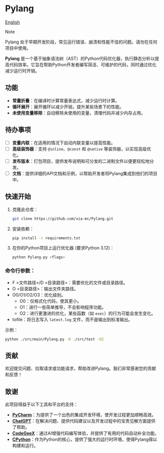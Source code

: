 # Pylang

[English](https://github.com/xia-mc/Pylang/blob/master/README.md)

> [!NOTE]
> Pylang 处于早期开发阶段，常见运行错误、崩溃和性能不佳的问题。请勿在任何项目中使用。

**Pylang** 是一个基于抽象语法树（AST）的Python代码优化器，执行静态分析以提高代码效率。它旨在帮助Python开发者编写简洁、可维护的代码，同时通过优化减少运行时开销。

## 功能

- **常量折叠**：在编译时计算常量表达式，减少运行时计算。
- **循环展开**：展开循环以减少开销，提升某些场景下的性能。
- **未使用变量移除**：自动移除未使用的变量，清理代码并减少内存占用。

## 待办事项

- [ ] **变量内联**：在适用的情况下自动内联变量以提高性能。
- [ ] **高级装饰器**：支持 `@inline`、`@const` 和 `@native` 等装饰器，以实现高级优化。
- [ ] **发布版本**：打包项目，提供发布说明和可分发的二进制文件以便更轻松地分发。
- [ ] **文档**：提供详细的API文档和示例，以帮助开发者将Pylang集成到他们的项目中。

## 快速开始

1. 克隆此仓库：
    ```bash
    git clone https://github.com/xia-mc/Pylang.git
    ```
2. 安装依赖：
    ```bash
    pip install -r requirements.txt
    ```
3. 在你的Python项目上运行优化器 (要求Python 3.12)：
    ```bash
    python Pylang.py <flags>
    ```

### 命令行参数：

- F <文件路径>/D <目录路径>：需要优化的文件或目录路径。
- O <目录路径>：输出文件夹路径。
- O0/O1/O2/O3：优化级别。
    - O0：仅格式化代码，使其更小。
    - O1：进行一些简单推导，不会影响程序功能。
    - O2：进行更激进的优化，某些函数（如 `exec`）的行为可能会发生变化。
- tofile：将日志写入 `latest.log` 文件，而不是输出到标准输出。

示例：

```bash
python ./src/main/Pylang.py -D ./src/test -O2
```

## 贡献

欢迎提交问题、拉取请求或功能请求，帮助改进Pylang。我们非常感谢您的贡献和反馈！

## 致谢

此项目得益于以下工具和平台的支持：

- **[PyCharm](https://www.jetbrains.com/pycharm/)**：为提供了一个出色的集成开发环境，使开发过程更加顺畅高效。
- **[ChatGPT](https://openai.com/chatgpt/)**：在解决问题、提供代码建议以及开发过程中的宝贵见解方面提供了帮助。
- **[CodeGeeX](https://www.codegeex.cn/)**：通过AI增强代码编写体验，并提供了有用的代码自动补全功能。
- **[CPython](https://github.com/python/cpython)**：作为Python的核心，提供了强大的运行时环境，使得Pylang得以构建和运行。
